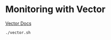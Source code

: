 # Monitoring with Vector

[Vector Docs](https://vector.dev/docs/setup/installation/package-managers/helm/)

```bash
./vector.sh
```
